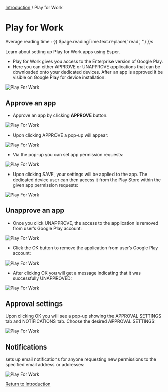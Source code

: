 [Introduction](../index.html) / Play for Work

# Play for Work
<div class="avg-reading-time" style="margin-top: 0rem;">Average reading time : {{ $page.readingTime.text.replace(' read', '') }}s</div>

Learn about setting up Play for Work apps using Esper.

*   Play for Work gives you access to the Enterprise version of Google Play.
*   Here you can either APPROVE or UNAPPROVE applications that can be downloaded onto your dedicated devices. After an app is approved it be visible on Google Play for device installation:

![Play For Work](https://documentation-media.s3.amazonaws.com/images/1_PW.width-800.png?AWSAccessKeyId=AKIAJHOTEM5S4GAN2SGA)

## Approve an app

* Approve an app by clicking **APPROVE** button.

![Play For Work](https://documentation-media.s3.amazonaws.com/images/2_PW.width-800.png?AWSAccessKeyId=AKIAJHOTEM5S4GAN2SGA)

*   Upon clicking APPROVE a pop-up will appear:

![Play For Work](https://documentation-media.s3.amazonaws.com/images/3_PW.width-800.png?AWSAccessKeyId=AKIAJHOTEM5S4GAN2SGA)

*   Via the pop-up you can set app permission requests:

![Play For Work](https://documentation-media.s3.amazonaws.com/images/4_PW.width-800.png?AWSAccessKeyId=AKIAJHOTEM5S4GAN2SGA)

*   Upon clicking SAVE, your settings will be applied to the app. The dedicated device user can then access it from the Play Store within the given app permission requests:

![Play For Work](https://documentation-media.s3.amazonaws.com/images/5_PW.width-800.png?AWSAccessKeyId=AKIAJHOTEM5S4GAN2SGA)

## Unapprove an app
*   Once you click UNAPPROVE, the access to the application is removed from user’s Google Play account:

![Play For Work](https://documentation-media.s3.amazonaws.com/images/5_PW.width-800.png?AWSAccessKeyId=AKIAJHOTEM5S4GAN2SGA)

*   Click the OK button to remove the application from user’s Google Play account:

![Play For Work](https://documentation-media.s3.amazonaws.com/images/6_PW.width-800.png?AWSAccessKeyId=AKIAJHOTEM5S4GAN2SGA)

*   After clicking OK you will get a message indicating that it was successfully UNAPPROVED:

![Play For Work](https://documentation-media.s3.amazonaws.com/images/7_PW.width-800.png?AWSAccessKeyId=AKIAJHOTEM5S4GAN2SGA)

## Approval settings
   Upon clicking OK you will see a pop-up showing the APPROVAL SETTINGS tab and NOTIFICATIONS tab. Choose the desired APPROVAL SETTINGS:

![Play For Work](https://documentation-media.s3.amazonaws.com/images/4_PW.width-800.png?AWSAccessKeyId=AKIAJHOTEM5S4GAN2SGA)

##   Notifications 
sets up email notifications for anyone requesting new permissions to the specified email address or addresses:

![Play For Work](https://documentation-media.s3.amazonaws.com/images/9_PW.width-800.png?AWSAccessKeyId=AKIAJHOTEM5S4GAN2SGA)

[Return to Introduction](../index.md)
